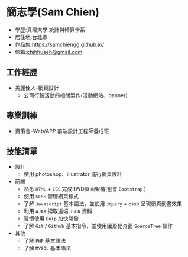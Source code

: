 # 簡志學(Sam Chien)
* 學歷:真理大學 統計與精算學系
* 居住地:台北市
* 作品集:https://samchiengg.github.io/
* 信箱:<chihhuseh@gmail.com>

## 工作經歷
* 美麗佳人-網頁設計
  * 公司行銷活動的相關製作(活動網站、banner)
## 專業訓練
* 資策會-Web/APP 前端設計工程師養成班
## 技能清單
* 設計
  * 使用 photoshop、illustrator 進行網頁設計
* 前端
  * 熟悉 `HTML` + `CSS` 完成RWD頁面架構(也會 `Bootstrap` )
  * 使用 `SCSS` 管理網頁樣式
  * 了解 `Javascript` 基本語法，並使用 `Jquery` + `css3` 呈現網頁動畫效果
  * 利用 `AJAX` 撈取遠端 `JSON` 資料
  * 習慣使用 `Gulp` 加快開發
  * 了解 `Git` / `Github` 基本指令，並使用圖形化介面 `SourceTree` 操作
* 其他
  * 了解 `PHP` 基本語法
  * 了解 `MYSQL` 基本語法